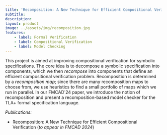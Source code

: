 ```yaml
---
title: 'Recomposition: A New Technique for Efficient Compositional Verification'
subtitle: 
description: 
layout: product
image: ../assets/img/recomposition.jpg
features:
    - label: Formal Verification
    - label: Compositional Verification
    - label: Model Checking
---
```


This project is aimed at improving compositional verification for symbolic specifications.
The core idea is to decompose a symbolic specification into components, which we then *recompose* into components that define an efficient compositional verification problem.
Recomposition is determined by a *recomposition map*; since there are many recomposition maps to choose from, we use heuristics to find a small portfolio of maps which we run in parallel.
In our FMCAD'24 paper, we introduce the notion of recomposition and present a recomposition-based model checker for the TLA+ formal specification language.

*Publications:*
- Recomposition: A New Technique for Efficient Compositional Verification (*to appear in FMCAD 2024*)
